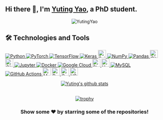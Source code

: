 ## Hi there 👋, I'm [Yuting Yao](https://space.bilibili.com/22535722), a PhD student.

<center>

<a><img src="https://komarev.com/ghpvc/?username=YutingYao&label=Views&color=blue&style=plastic" alt="YutingYao" /></a>

</center>

## 🛠  Technologies and Tools






<p align="left">  
  <a href="https://www.python.org/" target="_blank"> <img alt="Python" src="https://img.shields.io/badge/python%20-%2314354C.svg?&style=for-the-badge&logo=python&logoColor=white"/> </a> <a href="https://pyotrch.org/" target="_blank"> <img alt="PyTorch" src="https://img.shields.io/badge/PyTorch%20-%23EE4C2C.svg?&style=for-the-badge&logo=PyTorch&logoColor=white" /> </a> <a href="https://tensorflow.org/" target="_blank"> <img alt="TensorFlow" src="https://img.shields.io/badge/TensorFlow%20-%23FF6F00.svg?&style=for-the-badge&logo=TensorFlow&logoColor=white" /> <a href="https://keras.io/" target="_blank"> <img alt="Keras" src="https://img.shields.io/badge/Keras%20-%23D00000.svg?&style=for-the-badge&logo=Keras&logoColor=white"/> </a> <a href="https://sklearn.org/" target="_blank"> <img src="https://img.shields.io/badge/Scikit Learn-282C34?logo=scikit-learn" alt="ScikitLearn logo" title="Scikit Learn" height="25" /> </a> <a href="https://numpy.org/" target="_blank"> <img alt="NumPy" src="https://img.shields.io/badge/numpy%20-%23013243.svg?&style=for-the-badge&logo=numpy&logoColor=white" /> </a> <a href="https://pandas.pydata.org/" target="_blank"> <img alt="Pandas" src="https://img.shields.io/badge/pandas%20-%23150458.svg?&style=for-the-badge&logo=pandas&logoColor=white" /> </a> <a href="https://git-scm.com/" target="_blank"> <img src="https://img.shields.io/badge/Git-282C34?logo=git" alt="Git logo" title="Git" height="25" /> </a> <a href="https://github.com/" target="_blank"> <img src="https://img.shields.io/badge/GitHub-282C34?logo=github" alt="GitHub logo" title="GitHub" height="25" /> </a> <a href="https://jupyter.org/" target="_blank"> <img alt="Jupyter" src="https://img.shields.io/badge/Jupyter%20-%23F37626.svg?&style=for-the-badge&logo=Jupyter&logoColor=white" /> </a> <a href="https://www.docker.com/" target = "_blank"> <img alt="Docker" src="https://img.shields.io/badge/docker%20-%230db7ed.svg?&style=for-the-badge&logo=docker&logoColor=white"/> </a> <a href = "https://cloud.google.com/" target = "_blank"> <img alt="Google Cloud" src="https://img.shields.io/badge/Google%20Cloud%20-%234285F4.svg?&style=for-the-badge&logo=google-cloud&logoColor=white"/> </a> <a href="https://streamlit.io/" target="_blank"> <img src="https://img.shields.io/badge/Streamlit-282C34?logo=streamlit" alt="Streamlit logo" title="Heroku" height="25" /> </a> <a href="https://www.heroku.com/" target="_blank"> <img src="https://img.shields.io/badge/Heroku-282C34?logo=heroku&logoColor=A3AAEB" alt="Heroku logo" title="Heroku" height="25" /> </a> <a href="https://www.mysql.com/" target= "_blank"> <img alt="MySQL" src="https://img.shields.io/badge/mysql-%2300f.svg?&style=for-the-badge&logo=mysql&logoColor=white"/> </a> <a href="https://github.com/features/actions" target = "_blank"> <img alt="GitHub Actions" src="https://img.shields.io/badge/github%20actions%20-%232671E5.svg?&style=for-the-badge&logo=github%20actions&logoColor=white"/> </a>   <img alt="MongoDB" src="https://img.shields.io/badge/-MongoDB-black?style=flat-square&logo=mongodb" height="25" /> </a> <a href="https://www.mongodb.com/zh-cn" target="_blank"> <img alt="Docker" src="https://img.shields.io/badge/-Docker-2496ED?style=flat-square&logo=docker&logoColor=white" height="25" /> </a> <a href="https://www.docker.com/" target="_blank"> <img alt="Google Cloud" src="https://img.shields.io/badge/Google%20Cloud-4285F4?style=flat-square&logo=google-cloud&logoColor=white" height="25" /> </a> <a href="https://cloud.google.com/" target="_blank">  <img alt="VSCode" src="https://img.shields.io/badge/-VSCode-007ACC?style=flat-square&logo=visual-studio-code&logoColor=white" height="25" /> </a> <a href="https://code.visualstudio.com/" target="_blank">
  
 
  <div align="center">



<a href="https://github.com/YutingYao">
 <img align="center" src="https://github-readme-stats.vercel.app/api?username=YutingYao&show_icons=true&theme=dark&line_height=27" alt="Yuting's github stats"/>
</a>
  
<br>
<br>
  
[![trophy](https://github-profile-trophy.vercel.app/?username=YutingYao&theme=onedark)](https://github.com/ryo-ma/github-profile-trophy)
  
</div>
  
  
<div align="center">

### Show some ❤️ by starring some of the repositories!

</div>

<!--
**YutingYao/YutingYao** is a ✨ _special_ ✨ repository because its `README.md` (this file) appears on your GitHub profile.

Here are some ideas to get you started:

- 🔭 I’m currently working on ...
- 🌱 I’m currently learning ...
- 👯 I’m looking to collaborate on ...
- 🤔 I’m looking for help with ...
- 💬 Ask me about ...
- 📫 How to reach me: ...
- 😄 Pronouns: ...
- ⚡ Fun fact: ...
-->
